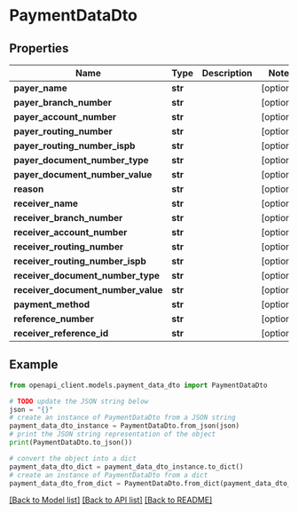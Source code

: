 # PaymentDataDto


## Properties

Name | Type | Description | Notes
------------ | ------------- | ------------- | -------------
**payer_name** | **str** |  | [optional] 
**payer_branch_number** | **str** |  | [optional] 
**payer_account_number** | **str** |  | [optional] 
**payer_routing_number** | **str** |  | [optional] 
**payer_routing_number_ispb** | **str** |  | [optional] 
**payer_document_number_type** | **str** |  | [optional] 
**payer_document_number_value** | **str** |  | [optional] 
**reason** | **str** |  | [optional] 
**receiver_name** | **str** |  | [optional] 
**receiver_branch_number** | **str** |  | [optional] 
**receiver_account_number** | **str** |  | [optional] 
**receiver_routing_number** | **str** |  | [optional] 
**receiver_routing_number_ispb** | **str** |  | [optional] 
**receiver_document_number_type** | **str** |  | [optional] 
**receiver_document_number_value** | **str** |  | [optional] 
**payment_method** | **str** |  | [optional] 
**reference_number** | **str** |  | [optional] 
**receiver_reference_id** | **str** |  | [optional] 

## Example

```python
from openapi_client.models.payment_data_dto import PaymentDataDto

# TODO update the JSON string below
json = "{}"
# create an instance of PaymentDataDto from a JSON string
payment_data_dto_instance = PaymentDataDto.from_json(json)
# print the JSON string representation of the object
print(PaymentDataDto.to_json())

# convert the object into a dict
payment_data_dto_dict = payment_data_dto_instance.to_dict()
# create an instance of PaymentDataDto from a dict
payment_data_dto_from_dict = PaymentDataDto.from_dict(payment_data_dto_dict)
```
[[Back to Model list]](../README.md#documentation-for-models) [[Back to API list]](../README.md#documentation-for-api-endpoints) [[Back to README]](../README.md)


